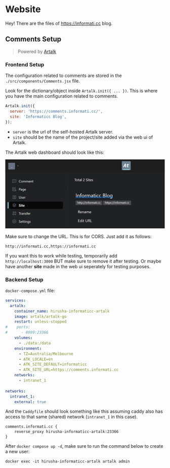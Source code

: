 # Website

Hey! There are the files of https://informati.cc blog.

## Comments Setup

> Powered by [Artalk](https://github.com/ArtalkJS/Artalk)

### Frontend Setup

The configuration related to comments are stored in the `./src/components/Comments.jsx` file.

Look for the dictionary/object inside `Artalk.init({ ... })`. This is where you have the main configuration related to comments.

```javascript
Artalk.init({
  server: 'https://comments.informati.cc/',
  site: 'Informaticc Blog',
});
```

- `server` is the url of the self-hosted Artalk server.
- `site` should be the name of the project/site added via the web ui of Artalk.

The Artalk web dashboard should look like this:

![alt text](.github/image.png)

Make sure to change the URL. This is for CORS. Just add it as follows:

```
http://informati.cc,https://informati.cc
```

If you want this to work while testing, temporarily add `http://localhost:3000` BUT make sure to remove it after testing. Or maybe have another **site** made in the web ui seperately for testing purposes.

### Backend Setup

`docker-compose.yml` file:

```yml
services:
  artalk:
    container_name: hirusha-informaticc-artalk
    image: artalk/artalk-go
    restart: unless-stopped
#    ports:
#      - 8080:23366
    volumes:
      - ./data:/data
    environment:
      - TZ=Australia/Melbourne
      - ATK_LOCALE=en
      - ATK_SITE_DEFAULT=informaticc
      - ATK_SITE_URL=https://comments.informati.cc
    networks:
      - intranet_1

networks:
  intranet_1:
    external: true
```

And the `Caddyfile` should look something like this assuming caddy also has access to that same (shared) network (`intranet_1` in this case).

```caddyfile
comments.informati.cc {
    reverse_proxy hirusha-informaticc-artalk:23366
}
```

After `docker compose up -d`, make sure to run the command below to create a new user:

```
docker exec -it hirusha-informaticc-artalk artalk admin
```
